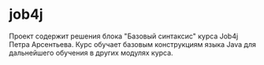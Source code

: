 # job4j
Проект содержит решения блока "Базовый синтаксис" курса Job4j Петра Арсентьева.
Курс обучает базовым конструкциям языка Java для дальнейшего обучения в других модулях курса.
